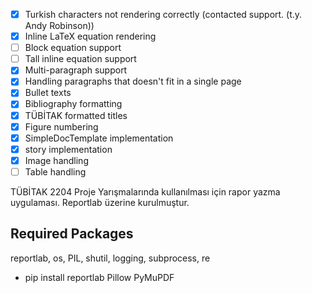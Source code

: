   - [X] Turkish characters not rendering correctly (contacted support. (t.y. Andy Robinson))
  - [X] Inline LaTeX equation rendering
  - [ ] Block equation support
  - [ ] Tall inline equation support
  - [X] Multi-paragraph support
  - [X] Handling paragraphs that doesn't fit in a single page
  - [X] Bullet texts
  - [X] Bibliography formatting
  - [X] TÜBİTAK formatted titles
  - [X] Figure numbering
  - [X] SimpleDocTemplate implementation
  - [X] story implementation
  - [X] Image handling
  - [ ] Table handling

TÜBİTAK 2204 Proje Yarışmalarında kullanılması için rapor yazma uygulaması.
Reportlab üzerine kurulmuştur.

## Required Packages

reportlab, os, PIL, shutil, logging, subprocess, re
- pip install reportlab Pillow PyMuPDF